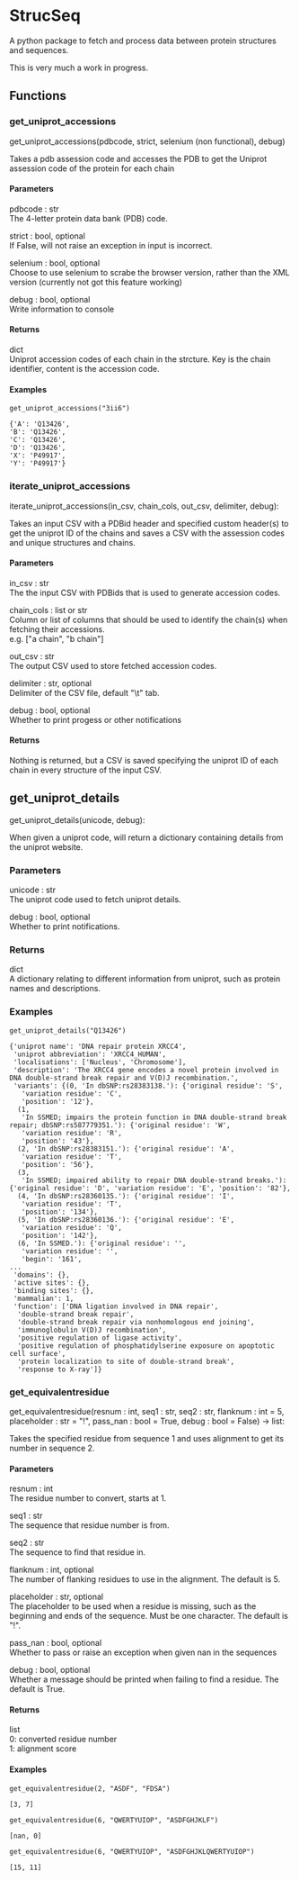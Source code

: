 # StrucSeq
A python package to fetch and process data between protein structures and sequences.

This is very much a work in progress.

## Functions

### get_uniprot_accessions

get_uniprot_accessions(pdbcode, strict, selenium (non functional), debug)

Takes a pdb assession code and accesses the PDB to get the Uniprot assession code of the protein for each chain

#### Parameters

pdbcode : str  
The 4-letter protein data bank (PDB) code.

strict : bool, optional  
If False, will not raise an exception in input is incorrect.

selenium : bool, optional  
Choose to use selenium to scrabe the browser version, rather than the XML version (currently not got this feature working)

debug : bool, optional  
Write information to console

#### Returns

dict  
Uniprot accession codes of each chain in the strcture. Key is the chain identifier,
content is the accession code.

#### Examples 

    get_uniprot_accessions("3ii6")
    
    {'A': 'Q13426',
    'B': 'Q13426',
    'C': 'Q13426',
    'D': 'Q13426',
    'X': 'P49917',
    'Y': 'P49917'}

### iterate_uniprot_accessions

iterate_uniprot_accessions(in_csv, chain_cols, out_csv, delimiter, debug):

Takes an input CSV with a PDBid header and specified custom header(s) to get the
uniprot ID of the chains and saves a CSV with the assession codes and unique structures
and chains.

#### Parameters

in_csv : str  
The the input CSV with PDBids that is used to generate accession codes.

chain_cols : list or str  
Column or list of columns that should be used to identify the chain(s) when
fetching their accessions.  
e.g. ["a chain", "b chain"]

out_csv : str  
The output CSV used to store fetched accession codes.

delimiter : str, optional  
Delimiter of the CSV file, default "\t" tab.

debug : bool, optional  
Whether to print progess or other notifications

#### Returns

Nothing is returned, but a CSV is saved specifying the uniprot ID of each chain in every structure of the input CSV.


## get_uniprot_details

get_uniprot_details(unicode, debug):
    
When given a uniprot code, will return a dictionary containing details from 
the uniprot website.

### Parameters

unicode : str  
The uniprot code used to fetch uniprot details.

debug : bool, optional  
Whether to print notifications.


### Returns

dict  
A dictionary relating to different information from uniprot, such as protein names
and descriptions.

### Examples

    get_uniprot_details("Q13426")

    {'uniprot name': 'DNA repair protein XRCC4',
     'uniprot abbreviation': 'XRCC4_HUMAN',
     'localisations': ['Nucleus', 'Chromosome'],
     'description': 'The XRCC4 gene encodes a novel protein involved in DNA double-strand break repair and V(D)J recombination.',
     'variants': {(0, 'In dbSNP:rs28383138.'): {'original residue': 'S',
       'variation residue': 'C',
       'position': '12'},
      (1,
       'In SSMED; impairs the protein function in DNA double-strand break repair; dbSNP:rs587779351.'): {'original residue': 'W',
       'variation residue': 'R',
       'position': '43'},
      (2, 'In dbSNP:rs28383151.'): {'original residue': 'A',
       'variation residue': 'T',
       'position': '56'},
      (3,
       'In SSMED; impaired ability to repair DNA double-strand breaks.'): {'original residue': 'D', 'variation residue': 'E', 'position': '82'},
      (4, 'In dbSNP:rs28360135.'): {'original residue': 'I',
       'variation residue': 'T',
       'position': '134'},
      (5, 'In dbSNP:rs28360136.'): {'original residue': 'E',
       'variation residue': 'Q',
       'position': '142'},
      (6, 'In SSMED.'): {'original residue': '',
       'variation residue': '',
       'begin': '161',
    ...
     'domains': {},
     'active sites': {},
     'binding sites': {},
     'mammalian': 1,
     'function': ['DNA ligation involved in DNA repair',
      'double-strand break repair',
      'double-strand break repair via nonhomologous end joining',
      'immunoglobulin V(D)J recombination',
      'positive regulation of ligase activity',
      'positive regulation of phosphatidylserine exposure on apoptotic cell surface',
      'protein localization to site of double-strand break',
      'response to X-ray']}
    
### get_equivalentresidue

get_equivalentresidue(resnum : int, seq1 : str, seq2 : str, flanknum : int = 5, placeholder : str = "!", pass_nan : bool = True, debug : bool = False) -> list:


Takes the specified residue from sequence 1 and uses alignment to get its number 
in sequence 2.

#### Parameters

resnum : int  
    The residue number to convert, starts at 1.

seq1 : str  
    The sequence that residue number is from.

seq2 : str  
    The sequence to find that residue in.

flanknum : int, optional  
    The number of flanking residues to use in the alignment. The default is 5.

placeholder : str, optional  
    The placeholder to be used when a residue is missing, such as the beginning 
    and ends of the sequence. Must be one character. The default is "!".

pass_nan : bool, optional  
    Whether to pass or raise an exception when given nan in the sequences

debug : bool, optional  
    Whether a message should be printed when failing to find a residue. The default is True.

#### Returns

list   
    0: converted residue number  
    1: alignment score  

#### Examples

    get_equivalentresidue(2, "ASDF", "FDSA")

    [3, 7]

    get_equivalentresidue(6, "QWERTYUIOP", "ASDFGHJKLF")

    [nan, 0]

    get_equivalentresidue(6, "QWERTYUIOP", "ASDFGHJKLQWERTYUIOP")

    [15, 11]